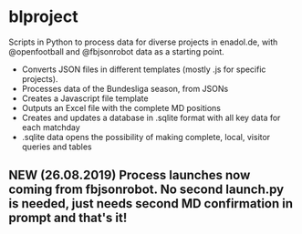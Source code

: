 # blproject
Scripts in Python to process data for diverse projects in enadol.de, with @openfootball and @fbjsonrobot data as a starting point. 

* Converts JSON files in different templates (mostly .js for specific projects).
* Processes data of the Bundesliga season, from JSONs
* Creates a Javascript file template
* Outputs an Excel file with the complete MD positions
* Creates and updates a database in .sqlite format with all key data for each matchday
* .sqlite data opens the possibility of making complete, local, visitor queries and tables

## NEW (26.08.2019) Process launches now coming from fbjsonrobot. No second launch.py is needed, just needs second MD confirmation in prompt and that's it!
